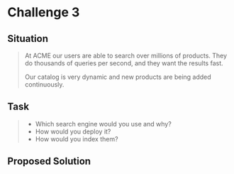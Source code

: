 # Challenge 3

## Situation
>At ACME our users are able to search over millions of products. They do thousands of queries per second, and they want the results fast.
>
>Our catalog is very dynamic and new products are being added continuously.

## Task
				
>*  Which search engine would you use and why?
>*  How would you deploy it?
> *	How would you index them?

## Proposed Solution



